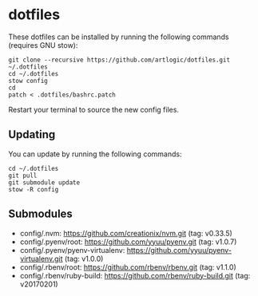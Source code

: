 # dotfiles

These dotfiles can be installed by running the following commands (requires GNU stow):

```
git clone --recursive https://github.com/artlogic/dotfiles.git ~/.dotfiles
cd ~/.dotfiles
stow config
cd
patch < .dotfiles/bashrc.patch
```

Restart your terminal to source the new config files.

## Updating

You can update by running the following commands:

```
cd ~/.dotfiles
git pull
git submodule update
stow -R config
```

## Submodules

* config/.nvm: https://github.com/creationix/nvm.git (tag: v0.33.5)
* config/.pyenv/root: https://github.com/yyuu/pyenv.git (tag: v1.0.7)
* config/.pyenv/pyenv-virtualenv: https://github.com/yyuu/pyenv-virtualenv.git (tag: v1.0.0)
* config/.rbenv/root: https://github.com/rbenv/rbenv.git (tag: v1.1.0)
* config/.rbenv/ruby-build: https://github.com/rbenv/ruby-build.git (tag: v20170201)
